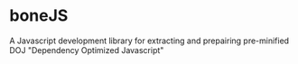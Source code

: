 boneJS
======

A Javascript development library for extracting and prepairing pre-minified DOJ "Dependency Optimized Javascript"